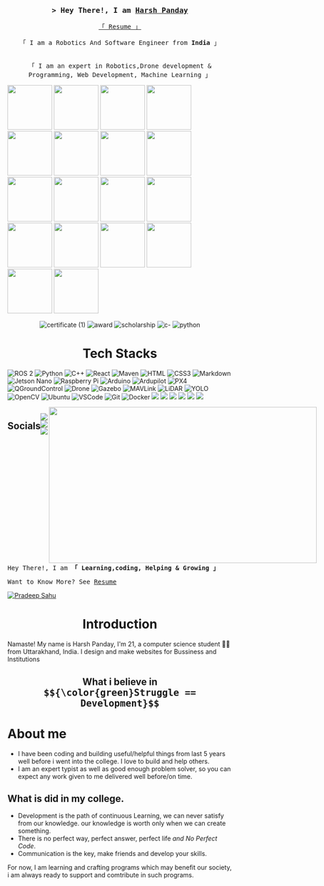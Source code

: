 <!--
**Harshpanday101/Harshpanday101** is a ✨ _special_ ✨ repository because its `README.md` (this file) appears on your GitHub profile.

Here are some ideas to get you started:

- 🔭 I’m currently working on ...
- 🌱 I’m currently learning ...
- 👯 I’m looking to collaborate on ...
- 🤔 I’m looking for help with ...
- 💬 Ask me about ...
- 📫 How to reach me: ...
- 😄 Pronouns: ...
- ⚡ Fun fact: ...
-->


<!-- Intro  -->
<h3 align="center">
        <samp>&gt; Hey There!, I am
                <b><a target="_blank" href="https://pradeepsahu.in">Harsh Panday</a></b>
        </samp>
</h3>


<p align="center"> 
  <samp>
    <a href="https://drive.google.com/file/d/142MiaFnEpJ9VwmoqTn_Us8Z8EOvV0dj5/view?usp=sharing">「 Resume 」</a>
   <br>
    <br>
    「 I am a Robotics And Software Engineer from <b>India</b> 」
    <br>
    <br>
   <br>
    「 I am an expert in Robotics,Drone development & Programming, Web Development, Machine Learning 」
    <br>
  </samp>
</p>

 <div style="display:inline" align="center">
  <img style="display:inline;" height="100" src="https://leetcode.com/static/images/badges/2024/gif/2024-01.gif" />
  <img style="display:inline;" height="100" src="https://leetcode.com/static/images/badges/2024/gif/2024-02.gif" />
  <img style="display:inline;" height="100" src="https://leetcode.com/static/images/badges/2024/gif/2024-03.gif" />
  <img style="display:inline;" height="100" src="https://leetcode.com/static/images/badges/2024/gif/2024-04.gif"/>
  <img style="display:inline;" height="100" src="https://leetcode.com/static/images/badges/2024/gif/2024-05.gif"/>
  <img style="display:inline;" height="100" src="https://leetcode.com/static/images/badges/2024/gif/2024-06.gif"/>
  <img style="display:inline;" height="100" src="https://leetcode.com/static/images/badges/2024/gif/2024-07.gif" />
  <img style="display:inline;" height="100" src="https://leetcode.com/static/images/badges/2024/gif/2024-08.gif" />
  <img style="display:inline;" height="100" src="https://leetcode.com/static/images/badges/2024/gif/2024-09.gif" />
  <img style="display:inline;" height="100" src="https://leetcode.com/static/images/badges/2024/gif/2024-10.gif"/>
  <img style="display:inline;" height="100" src="https://leetcode.com/static/images/badges/2024/gif/2024-11.gif"/>
  <img style="display:inline;" height="100" src="https://leetcode.com/static/images/badges/2024/gif/2024-12.gif"/>
  <img style="display:inline;" height="100" src="https://assets.leetcode.com/static_assets/marketing/202501.gif" /> 
  <img style="display:inline;" height="100" src="https://assets.leetcode.com/static_assets/marketing/2024-50.gif" />
  <img style="display:inline;" height="100" src="https://assets.leetcode.com/static_assets/marketing/2024-100-new.gif" />
  <img style="display:inline;" height="100" src="https://assets.leetcode.com/static_assets/marketing/2024-200.gif" />
  <img style="display:inline;" height="100" src="https://assets.leetcode.com/static_assets/marketing/2024.gif"/>
  <img style="display:inline;" height="100" src="https://assets.leetcode.com/static_assets/marketing/365_new.gif"/>
 </div>


<div align="center">

![certificate (1)](https://user-images.githubusercontent.com/94203408/172693042-b71697bf-cf00-4cc5-ab77-2a08ebebc308.png)
![award](https://user-images.githubusercontent.com/94203408/172693522-cf28296f-771a-46e9-adad-fff715fbd636.png)
![scholarship](https://user-images.githubusercontent.com/94203408/172693277-7f989aed-5446-4ee7-a3f6-a555a34943f9.png)
![c-](https://user-images.githubusercontent.com/94203408/172696190-149f532b-76f6-46d5-bd03-9fd92dec0e90.png)
![python](https://user-images.githubusercontent.com/94203408/172696201-b5447ea2-3a6d-4d6d-a1c0-8cf262a60802.png)
</div>
<div>

<h1 align="center">Tech Stacks</h1>

![ROS 2](https://img.shields.io/badge/ROS%202-F7BD16?style=for-the-badge&logo=ros&logoColor=white)
![Python](https://img.shields.io/badge/Python-3776AB?style=for-the-badge&logo=python&logoColor=white)
![C++](https://img.shields.io/badge/C++-00599C?style=for-the-badge&logo=cplusplus&logoColor=white)
![React](https://img.shields.io/badge/-React-61DBFB?style=for-the-badge&labelColor=black&logo=react&logoColor=61DBFB)
![Maven](https://img.shields.io/badge/Apache%20Maven-C71A36?style=for-the-badge&logo=Apache%20Maven&logoColor=white)
![HTML](https://img.shields.io/badge/HTML5-E34F26?style=for-the-badge&logo=html5&logoColor=white)
![CSS3](https://img.shields.io/badge/CSS3-1572B6?style=for-the-badge&logo=css3&logoColor=white)
![Markdown](https://img.shields.io/badge/Markdown-000000?style=for-the-badge&logo=markdown&logoColor=white)
![Jetson Nano](https://img.shields.io/badge/Jetson_Nano-76B900?style=for-the-badge&logo=nvidia&logoColor=white)
![Raspberry Pi](https://img.shields.io/badge/Raspberry%20Pi-A22846?style=for-the-badge&logo=raspberry-pi&logoColor=white)
![Arduino](https://img.shields.io/badge/Arduino-00979D?style=for-the-badge&logo=arduino&logoColor=white)
![Ardupilot](https://img.shields.io/badge/Ardupilot-004085?style=for-the-badge&logo=drone&logoColor=white)
![PX4](https://img.shields.io/badge/PX4-004085?style=for-the-badge&logo=drone&logoColor=white)
![QGroundControl](https://img.shields.io/badge/QGroundControl-0066CC?style=for-the-badge&logo=qgroundcontrol&logoColor=white)
![Drone](https://img.shields.io/badge/Drone_Development-0078D4?style=for-the-badge&logo=drone&logoColor=white)
![Gazebo](https://img.shields.io/badge/Gazebo-9B59B6?style=for-the-badge&logo=gazebo&logoColor=white)
![MAVLink](https://img.shields.io/badge/MAVLink-CC0000?style=for-the-badge&logo=drone&logoColor=white)
![LiDAR](https://img.shields.io/badge/LiDAR-32CD32?style=for-the-badge&logo=lidar&logoColor=white)
![YOLO](https://img.shields.io/badge/YOLO-FF6F00?style=for-the-badge&logo=opencv&logoColor=white)
![OpenCV](https://img.shields.io/badge/OpenCV-5C3EE8?style=for-the-badge&logo=opencv&logoColor=white)
![Ubuntu](https://img.shields.io/badge/Ubuntu-E95420?style=for-the-badge&logo=ubuntu&logoColor=white)
![VSCode](https://img.shields.io/badge/Visual_Studio-0078d7?style=for-the-badge&logo=visual%20studio&logoColor=white)
![Git](https://img.shields.io/badge/Git-F05032?style=for-the-badge&logo=git&logoColor=white)
![Docker](https://img.shields.io/badge/Docker-2496ED?style=for-the-badge&logo=Docker&logoColor=white)
![](https://img.shields.io/badge/Apache%20JMeter-D22128?style=for-the-badge&logo=Apache%20JMeter&logoColor=white)
![](https://img.shields.io/badge/Notion-000000?style=for-the-badge&logo=Notion&logoColor=white)
![](https://img.shields.io/badge/OpenZeppelin-4E5EE4?logo=OpenZeppelin&logoColor=fff&style=for-the-badge)
![](https://img.shields.io/badge/Coinbase-0052FF?style=for-the-badge&logo=Coinbase&logoColor=white)
![](https://img.shields.io/badge/Eclipse-2C2255?style=for-the-badge&logo=eclipse&logoColor=white)
![](https://img.shields.io/badge/VIM-%2311AB00.svg?&style=for-the-badge&logo=vim&logoColor=white)


</div>





<div align="center" style="display: flex; justify-content: space-around;">
 <h2>Socials </h2>
       
<a align="center" href="https://www.linkedin.com/in/harshpanday101/"><img src="https://img.shields.io/badge/LinkedIn-0077B5?style=for-the-badge&logo=linkedin&logoColor=white"/></a>
<a align="center" href="https://www.instagram.com/harshpanday101/"><img src="https://img.shields.io/badge/Instagram-E4405F?style=for-the-badge&logo=instagram&logoColor=white"/></a>
<a align="center" href="mailto:harshpanday101@gmail.com&body=hey there" ><img src="https://img.shields.io/badge/Gmail-D14836?style=for-the-badge&logo=gmail&logoColor=white"/></a>
<br>
 <div> 
        
         
  <img align="right" width="600" height="350" src="https://user-images.githubusercontent.com/74038190/225813708-98b745f2-7d22-48cf-9150-083f1b00d6c9.gif" alt="" />
 </div>

</div>
  <samp> Hey There!, I am
        <b><a target="_blank">「 Learning,coding, Helping & Growing 」</a></b>
</samp>
<br>
<samp>

Want to Know More? See 
[Resume](https://drive.google.com/file/d/142MiaFnEpJ9VwmoqTn_Us8Z8EOvV0dj5/view?usp=sharing)
        
</samp>

 

<p align="left"> <a href="https://github.com/ryo-ma/github-profile-trophy"><img src="https://github-profile-trophy.vercel.app/?username=PradeepSahhu" alt="Pradeep Sahu" /></a> </p>




<h1 align="center"> Introduction </h1>

<P>Namaste! My name is Harsh Panday, I'm 21, a computer science student 🧑‍💻 from Uttarakhand, India.  I design and make websites for Bussiness and Institutions</p>

<h2 align="center"> What i believe in  <samp style="display: flex; justify-content: center; align-items: center;" height="200px" >
                $${\color{green}Struggle == Development}$$
        </samp> </h2>


 
 # About me
- I have been coding and building useful/helpful things from last 5 years well before i went into the college. I love to build and help others.
- I am an expert typist as well as good enough problem solver, so you can expect any work given to me delivered well before/on time.

## What is did in my college.

- Development is the path of continuous Learning, we can never satisfy from our knowledge. our knowledge is worth only when we can create something. 
- There is no perfect way, perfect answer, perfect life *and No Perfect Code*.
- Communication is the key, make friends and develop your skills.

For now, I am learning and crafting programs which may benefit our society, i am always ready to support and comtribute in such programs.

